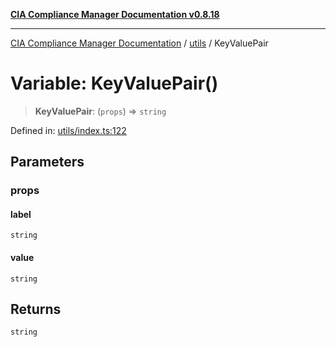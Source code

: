 [**CIA Compliance Manager Documentation v0.8.18**](../../README.md)

***

[CIA Compliance Manager Documentation](../../modules.md) / [utils](../README.md) / KeyValuePair

# Variable: KeyValuePair()

> **KeyValuePair**: (`props`) => `string`

Defined in: [utils/index.ts:122](https://github.com/Hack23/cia-compliance-manager/blob/509f2f6138f4e24aa7fe1ae9432ec1ccefbe5f32/src/utils/index.ts#L122)

## Parameters

### props

#### label

`string`

#### value

`string`

## Returns

`string`
